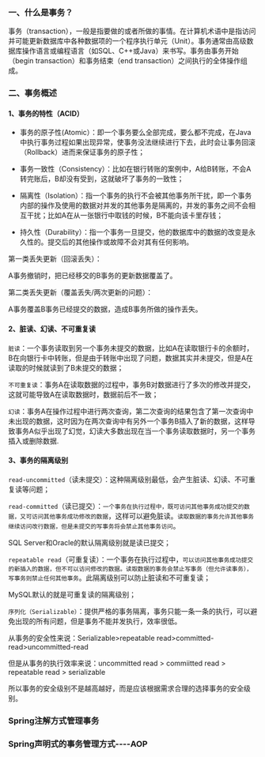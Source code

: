 ### 一、什么是事务？

事务（transaction），一般是指要做的或者所做的事情。在计算机术语中是指访问并可能更新数据库中各种数据项的一个程序执行单元（Unit）。事务通常由高级数据库操作语言或编程语言（如SQL、C++或Java）来书写。事务由事务开始（begin transaction）和事务结束（end transaction）之间执行的全体操作组成。

### 二、事务概述

#### 1、事务的特性（ACID）

* 事务的原子性(Atomic）：即一个事务要么全部完成，要么都不完成，在Java中执行事务过程如果出现异常，使事务没法继续进行下去，此时会让事务回滚（Rollback）进而来保证事务的原子性；

* 事务一致性（Consistency）：比如在银行转账的案例中，A给B转账，不会A转完账后，B却没有受到，这就破坏了事务的一致性；

* 隔离性（Isolation）：指一个事务的执行不会被其他事务所干扰，即一个事务内部的操作及使用的数据对并发的其他事务是隔离的，并发的事务之间不会相互干扰；比如A在从一张银行中取钱的时候，B不能向该卡里存钱；

* 持久性（Durability）：指一个事务一旦提交，他的数据库中的数据的改变是永久性的。提交后的其他操作或故障不会对其有任何影响。


第一类丢失更新（回滚丢失）：

A事务撤销时，把已经移交的B事务的更新数据覆盖了。

第二类丢失更新（覆盖丢失/两次更新的问题）：

A事务覆盖B事务已经提交的数据，造成B事务所做的操作丢失。

#### 2、脏读、幻读、不可重复读

`脏读`：一个事务读取到另一个事务未提交的数据，比如A在读取银行卡的余额时，B在向银行卡中转账，但是由于转账中出现了问题，数据其实并未提交，但是A在读取的时候就读到了B未提交的数据；

`不可重复读`：事务A在读取数据的过程中，事务B对数据进行了多次的修改并提交，这就可能导致A在读取数据时，数据前后不一致；

`幻读`：事务A在操作过程中进行两次查询，第二次查询的结果包含了第一次查询中未出现的数据，这时因为在两次查询中有另外一个事务B插入了新的数据，这样导致事务A似乎出现了幻觉，幻读大多数出现在当一个事务读取数据时，另一个事务插入或删除数据.

#### 3、事务的隔离级别

`read-uncommitted`（读未提交）：这种隔离级别最低，会产生脏读、幻读、不可重复读等问题；

`read-committed`（读已提交）：`一个事务在执行过程中，既可访问其他事务成功提交的数据，又可访问其他事务成功修改的数据`，这样可以避免脏读。`读取数据的事务允许其他事务继续访问改行数据，但是未提交的写事务将会禁止其他事务访问`。

SQL Server和Oracle的默认隔离级别就是读已提交；

`repeatable read`（可重复读）：一个事务在执行过程中，`可以访问其他事务成功提交的新插入的数据，但不可以访问修改的数据。读取数据的事务会禁止写事务（但允许读事务），写事务则禁止任何其他事务`。此隔离级别可以防止脏读和不可重复读；

MySQL默认的就是可重复读的隔离级别；

`序列化（Serializable）`：提供严格的事务隔离，事务只能一条一条的执行，可以避免出现的所有问题，但是事务不能并发执行，效率很低。

从事务的安全性来说：Serializable>repeatable read>committed-read>uncommitted-read

但是从事务的执行效率来说：uncommitted read > commiitted read > repeatable read > serializable

所以事务的安全级别不是越高越好，而是应该根据需求合理的选择事务的安全级别。

### Spring注解方式管理事务

### Spring声明式的事务管理方式----AOP

